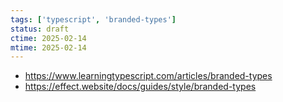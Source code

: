 ```yaml
---
tags: ['typescript', 'branded-types']
status: draft
ctime: 2025-02-14
mtime: 2025-02-14
---
```


- https://www.learningtypescript.com/articles/branded-types
- https://effect.website/docs/guides/style/branded-types

